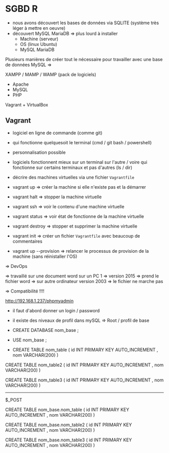 # SGBD R

- nous avons découvert les bases de données via SQLITE (système très léger à mettre en oeuvre)
- découvert MySQL MariaDB => plus lourd à installer 
    - Machine (serveur)
    - OS (linux Ubuntu)
    - MySQL MariaDB 

Plusieurs manières de créer tout le nécessaire pour travailler avec une base de données MySQL =>

XAMPP / MAMP / WAMP (pack de logiciels) 
 - Apache 
 - MySQL
 - PHP 

Vagrant + VirtualBox 

## Vagrant 

- logiciel en ligne de commande (comme git)
- qui fonctionne quelquesoit le terminal (cmd / git bash / powershell)
- personnalisation possible 
- logiciels fonctionnent mieux sur un terminal sur l'autre / voire qui fonctionne sur certains terminaux et pas d'autres (ls / dir)

- décrire des machines virtuelles via une fichier `Vagrantfile` 

- vagrant up => créer la machine si elle n'existe pas et la démarrer
- vagrant halt => stopper la machine virtuelle
- vagrant ssh => voir le contenu d'une machine virtuelle
- vagrant status => voir état de fonctionne de la machine virtuelle
- vagrant destroy => stopper et supprimer la machine virtuelle
- vagrant init => créer un fichier `Vagrantfile`  avec beaucoup de commentaires 
- vagrant up --provision => relancer le processus de provision de la machine (sans réinistaller l'OS)

=> DevOps 

=> travaillé sur une document word sur un PC 1 => version 2015
=> prend le fichier word => sur autre ordinateur version 2003 => le fichier ne marche pas 

=> Compatibilité !!!! 

http://192.168.1.237/phpmyadmin

- il faut d'abord donner un login / password 
- il existe des niveaux de profil dans mySQL => Root / profil de base 


- CREATE DATABASE nom_base ; 

- USE nom_base ; 

- CREATE TABLE nom_table (
    id INT PRIMARY KEY AUTO_INCREMENT ,
    nom VARCHAR(200) 
)

CREATE TABLE nom_table2 (
    id INT PRIMARY KEY AUTO_INCREMENT ,
    nom VARCHAR(200) 
)

CREATE TABLE nom_table3 (
    id INT PRIMARY KEY AUTO_INCREMENT ,
    nom VARCHAR(200) 
)

------ 

$_POST

CREATE TABLE nom_base.nom_table (
    id INT PRIMARY KEY AUTO_INCREMENT ,
    nom VARCHAR(200) 
)

CREATE TABLE nom_base.nom_table2 (
    id INT PRIMARY KEY AUTO_INCREMENT ,
    nom VARCHAR(200) 
)


CREATE TABLE nom_base.nom_table3 (
    id INT PRIMARY KEY AUTO_INCREMENT ,
    nom VARCHAR(200) 
)